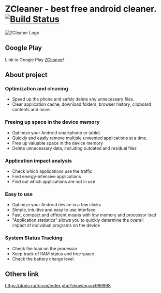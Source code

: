 # ZCleaner - best free android cleaner. [![Build Status](https://travis-ci.org/personal-security/zcleaner-android.svg?branch=master)](https://travis-ci.org/personal-security/zcleaner-android)
![ZCleaner Logo](/docs/banner_180х120.png)

## Google Play
Link to Google Play [ZCleaner](https://play.google.com/store/apps/details?id=com.xlab13.zcleaner)!

## About project

### Optimization and cleaning

* Speed up the phone and safely delete any unnecessary files.
* Clear application cache, download folders, browser history, clipboard contents and more.

### Freeing up space in the device memory

* Optimize your Android smartphone or tablet
* Quickly and easily remove multiple unwanted applications at a time.
* Free up valuable space in the device memory
* Delete unnecessary data, including outdated and residual files

### Application impact analysis

* Check which applications use the traffic
* Find energy-intensive applications
* Find out which applications are not in use

### Easy to use

* Optimize your Android device in a few clicks
* Simple, intuitive and easy to use interface
* Fast, compact and efficient means with low memory and processor load
* "Application statistics" allows you to quickly determine the overall impact of individual programs on the device

### System Status Tracking

* Check the load on the processor
* Keep track of RAM status and free space
* Check the battery charge level.

## Others link

https://4pda.ru/forum/index.php?showtopic=986998
